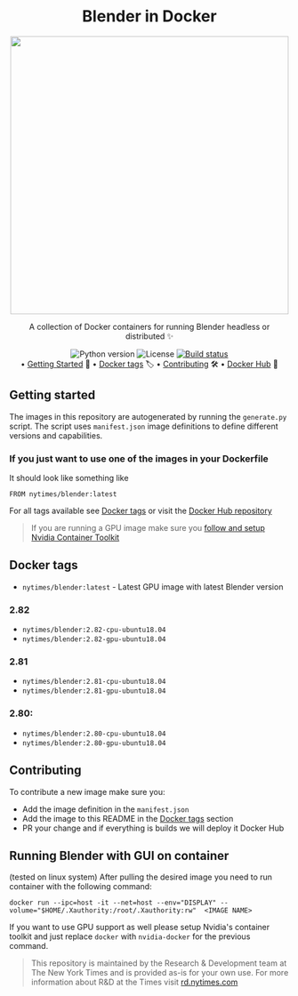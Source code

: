 <div align="center">
  <h1>Blender in Docker</h1>
  <img width="500" src="./cover.png" />
  <p>A collection of Docker containers for running Blender headless or distributed ✨</p>
  <img alt="Python version" src="https://img.shields.io/badge/python-3.6-blue.svg" />
  <img alt="License" src="https://img.shields.io/badge/License-Apache%202.0-yellow.svg" />
  <a href="https://travis-ci.org/nytimes/rd-blender-docker"><img alt="Build status" src="https://travis-ci.org/nytimes/rd-blender-docker.svg?branch=master"></a><br/>
  •
    <a href="#getting-started">Getting Started</a> 📝
    •
    <a href="#docker-tags">Docker tags</a> 🏷️
    •
    <a href="#contributing">Contributing</a> 🛠
    •
    <a href="https://hub.docker.com/r/nytimes/blender">Docker Hub</a> 🐋
</div>

## Getting started
The images in this repository are autogenerated by running the `generate.py` script. The script uses `manifest.json` image definitions to define different versions and capabilities.
### If you just want to use one of the images in your Dockerfile
It should look like something like
```docker
FROM nytimes/blender:latest
```
For all tags available see [Docker tags](#docker-tags) or visit the [Docker Hub repository](https://hub.docker.com/r/nytimes/blender)

> If you are running a GPU image make sure you [follow and setup Nvidia Container Toolkit](https://github.com/NVIDIA/nvidia-docker)

## Docker tags
- `nytimes/blender:latest` - Latest GPU image with latest Blender version
### 2.82
- `nytimes/blender:2.82-cpu-ubuntu18.04`
- `nytimes/blender:2.82-gpu-ubuntu18.04`
### 2.81
- `nytimes/blender:2.81-cpu-ubuntu18.04`
- `nytimes/blender:2.81-gpu-ubuntu18.04`
### 2.80:
- `nytimes/blender:2.80-cpu-ubuntu18.04`
- `nytimes/blender:2.80-gpu-ubuntu18.04`

## Contributing
To contribute a new image make sure you:
- Add the image definition in the `manifest.json`
- Add the image to this README in the [Docker tags](#docker-tags) section
- PR your change and if everything is builds we will deploy it Docker Hub

## Running Blender with GUI on container
(tested on linux system)
After pulling the desired image you need to run container with the following command:

`docker run --ipc=host -it --net=host --env="DISPLAY" --volume="$HOME/.Xauthority:/root/.Xauthority:rw"  <IMAGE NAME>`

If you want to use GPU support as well please setup Nvidia's container toolkit and just replace `docker` 
with `nvidia-docker` for the previous command. 

> This repository is maintained by the Research & Development team at The New York Times and is provided as-is for your own use. For more information about R&D at the Times visit [rd.nytimes.com](https://rd.nytimes.com)